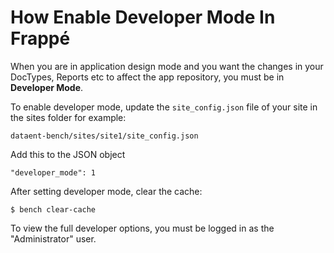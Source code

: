<!-- add-breadcrumbs -->
# How Enable Developer Mode In Frappé

When you are in application design mode and you want the changes in your DocTypes, Reports etc to affect the app repository, you must be in **Developer Mode**.

To enable developer mode, update the `site_config.json` file of your site in the sites folder for example:

	dataent-bench/sites/site1/site_config.json

Add this to the JSON object

	"developer_mode": 1

After setting developer mode, clear the cache:

	$ bench clear-cache

To view the full developer options, you must be logged in as the "Administrator" user.

<!-- markdown -->
